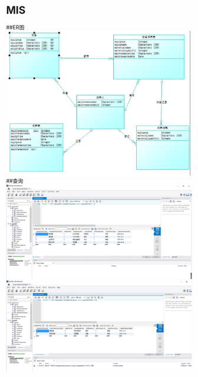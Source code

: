 # MIS
##ER图
<img src="https://github.com/Tom15King/MIS/blob/master/1.jpg" />
##查询
<img src="https://github.com/Tom15King/MIS/blob/master/2.jpg" />
<img src="https://github.com/Tom15King/MIS/blob/master/3.JPG" />
